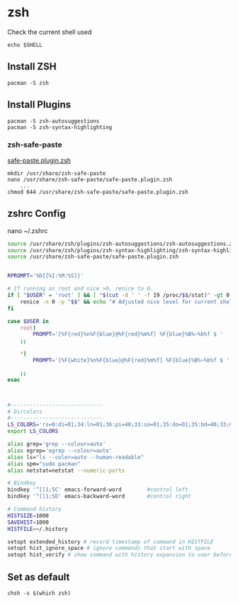 # zsh 

Check the current shell used  

    echo $SHELL

## Install ZSH

    pacman -S zsh
## Install Plugins

    pacman -S zsh-autosuggestions
    pacman -S zsh-syntax-highlighting
### zsh-safe-paste
[safe-paste.plugin.zsh](https://github.com/robbyrussell/oh-my-zsh/blob/master/plugins/safe-paste/safe-paste.plugin.zsh)

    mkdir /usr/share/zsh-safe-paste
    nano /usr/share/zsh-safe-paste/safe-paste.plugin.zsh
        ...
    chmod 644 /usr/share/zsh-safe-paste/safe-paste.plugin.zsh


## zshrc Config

nano ~/.zshrc
```bash
source /usr/share/zsh/plugins/zsh-autosuggestions/zsh-autosuggestions.zsh
source /usr/share/zsh/plugins/zsh-syntax-highlighting/zsh-syntax-highlighting.zsh
source /usr/share/zsh-safe-paste/safe-paste.plugin.zsh


RPROMPT='%D{[%I:%M:%S]}'

# If running as root and nice >0, renice to 0.
if [ "$USER" = 'root' ] && [ "$(cut -d ' ' -f 19 /proc/$$/stat)" -gt 0 ]; then
    renice -n 0 -p "$$" && echo "# Adjusted nice level for current shell to 0."
fi

case $USER in
    root)
        PROMPT='[%F{red}%n%F{blue}@%F{red}%m%f] %F{blue}%B%~%b%f $ '
    ;;

    *)  
        PROMPT='[%F{white}%n%F{blue}@%F{red}%m%f] %F{blue}%B%~%b%f $ '

    ;;
esac



#-----------------------------
# Dircolors
#-----------------------------
LS_COLORS='rs=0:di=01;34:ln=01;36:pi=40;33:so=01;35:do=01;35:bd=40;33;01:cd=40;33;01:or=40;31;01:su=37;41:sg=30;43:tw=30;42:ow=34;42:st=37;44:ex=01;32:';
export LS_COLORS

alias grep='grep --colour=auto'
alias egrep='egrep --colour=auto'
alias ls="ls --color=auto --human-readable"
alias spm="sudo pacman"
alias netstat=netstat --numeric-ports

# Bindkey
bindkey '^[[1;5C' emacs-forward-word        #control left
bindkey '^[[1;5D' emacs-backward-word       #control right

# Command history 
HISTSIZE=1000
SAVEHIST=1000
HISTFILE=~/.history

setopt extended_history # record timestamp of command in HISTFILE
setopt hist_ignore_space # ignore commands that start with space
setopt hist_verify # show command with history expansion to user before running it

```

## Set as default 
`chsh -s $(which zsh)`
